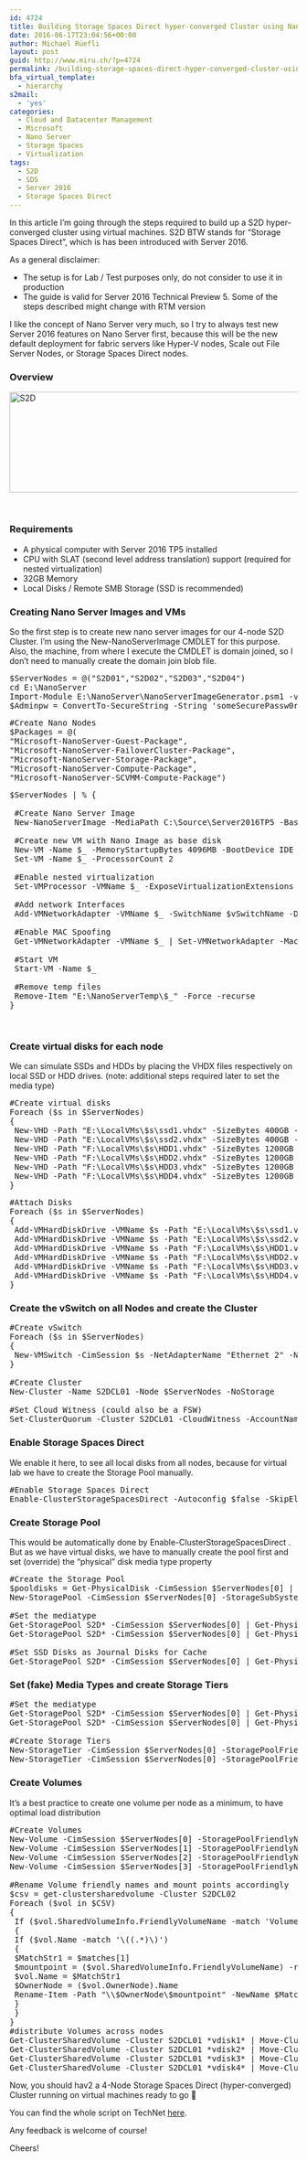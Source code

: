 ```yaml
---
id: 4724
title: Building Storage Spaces Direct hyper-converged Cluster using Nano Server in virtual Machines
date: 2016-06-17T23:04:56+00:00
author: Michael Rüefli
layout: post
guid: http://www.miru.ch/?p=4724
permalink: /building-storage-spaces-direct-hyper-converged-cluster-using-nano-server-in-virtual-machines/
bfa_virtual_template:
  - hierarchy
s2mail:
  - 'yes'
categories:
  - Cloud and Datacenter Management
  - Microsoft
  - Nano Server
  - Storage Spaces
  - Virtualization
tags:
  - S2D
  - SDS
  - Server 2016
  - Storage Spaces Direct
---
```

In this article I&#8217;m going through the steps required to build up a S2D hyper-converged cluster using virtual machines. S2D BTW stands for &#8220;Storage Spaces Direct&#8221;, which is has been introduced with Server 2016.

As a general disclaimer:

  * The setup is for Lab / Test purposes only, do not consider to use it in production
  * The guide is valid for Server 2016 Technical Preview 5. Some of the steps described might change with RTM version

I like the concept of Nano Server very much, so I try to always test new Server 2016 features on Nano Server first, because this will be the new default deployment for fabric servers like Hyper-V nodes, Scale out File Server Nodes, or Storage Spaces Direct nodes.

### Overview

[<img class="alignleft size-full wp-image-4761" src="http://www.miru.ch/wp-content/uploads/2016/06/S2D.png" alt="S2D" width="594" height="176" srcset="http://www.miru.ch/wp-content/uploads/2016/06/S2D.png 594w, http://www.miru.ch/wp-content/uploads/2016/06/S2D-300x89.png 300w" sizes="(max-width: 594px) 100vw, 594px" />](http://www.miru.ch/building-storage-spaces-direct-hyper-converged-cluster-using-nano-server-in-virtual-machines/s2d/)

&nbsp;

### Requirements

  * A physical computer with Server 2016 TP5 installed
  * CPU with SLAT (second level address translation) support (required for nested virtualization)
  * 32GB Memory
  * Local Disks / Remote SMB Storage (SSD is recommended)

### Creating Nano Server Images and VMs

So the first step is to create new nano server images for our 4-node S2D Cluster. I&#8217;m using the New-NanoServerImage CMDLET for this purpose. Also, the machine, from where I execute the CMDLET is domain joined, so I don&#8217;t need to manually create the domain join blob file.

<pre class="">$ServerNodes = @("S2D01","S2D02","S2D03","S2D04")
cd E:\NanoServer
Import-Module E:\NanoServer\NanoServerImageGenerator.psm1 -verbose
$Adminpw = ConvertTo-SecureString -String 'someSecurePassw0rd' -AsPlainText -Force</pre>

<pre class="">#Create Nano Nodes
$Packages = @(
"Microsoft-NanoServer-Guest-Package",
"Microsoft-NanoServer-FailoverCluster-Package",
"Microsoft-NanoServer-Storage-Package",
"Microsoft-NanoServer-Compute-Package",
"Microsoft-NanoServer-SCVMM-Compute-Package")</pre>

<pre class="">$ServerNodes | % {
 
 #Create Nano Server Image
 New-NanoServerImage -MediaPath C:\Source\Server2016TP5 -BasePath "E:\NanoServerTemp\$_" -TargetPath "E:\LocalVMs\$_\$_.vhd" -Packages $packages -ComputerName "$_" -AdministratorPassword $adminpw -DeploymentType Host -Edition Datacenter -DomainName mirucloud.local -ReuseDomainNode
 
 #Create new VM with Nano Image as base disk
 New-VM -Name $_ -MemoryStartupBytes 4096MB -BootDevice IDE -VHDPath "E:\LocalVMs\$_\$_.vhd" -SwitchName $vSwitchName -Path "E:\LocalVMs\$_" -Generation 1
 Set-VM -Name $_ -ProcessorCount 2
 
 #Enable nested virtualization
 Set-VMProcessor -VMName $_ -ExposeVirtualizationExtensions $true

 #Add network Interfaces
 Add-VMNetworkAdapter -VMName $_ -SwitchName $vSwitchName -DeviceNaming On
 
 #Enable MAC Spoofing
 Get-VMNetworkAdapter -VMName $_ | Set-VMNetworkAdapter -MacAddressSpoofing On

 #Start VM
 Start-VM -Name $_ 
 
 #Remove temp files
 Remove-Item "E:\NanoServerTemp\$_" -Force -recurse
}</pre>

&nbsp;

### Create virtual disks for each node

We can simulate SSDs and HDDs by placing the VHDX files respectively on local SSD or HDD drives. (note: additional steps required later to set the media type)

<pre class="">#Create virtual disks
Foreach ($s in $ServerNodes)
{
 New-VHD -Path "E:\LocalVMs\$s\ssd1.vhdx" -SizeBytes 400GB -Dynamic
 New-VHD -Path "E:\LocalVMs\$s\ssd2.vhdx" -SizeBytes 400GB -Dynamic
 New-VHD -Path "F:\LocalVMs\$s\HDD1.vhdx" -SizeBytes 1200GB -Dynamic
 New-VHD -Path "F:\LocalVMs\$s\HDD2.vhdx" -SizeBytes 1200GB -Dynamic
 New-VHD -Path "F:\LocalVMs\$s\HDD3.vhdx" -SizeBytes 1200GB -Dynamic
 New-VHD -Path "F:\LocalVMs\$s\HDD4.vhdx" -SizeBytes 1200GB -Dynamic
}</pre>

<pre class="">#Attach Disks
Foreach ($s in $ServerNodes)
{
 Add-VMHardDiskDrive -VMName $s -Path "E:\LocalVMs\$s\ssd1.vhdx" -ControllerType SCSI
 Add-VMHardDiskDrive -VMName $s -Path "E:\LocalVMs\$s\ssd2.vhdx" -ControllerType SCSI
 Add-VMHardDiskDrive -VMName $s -Path "F:\LocalVMs\$s\HDD1.vhdx" -ControllerType SCSI
 Add-VMHardDiskDrive -VMName $s -Path "F:\LocalVMs\$s\HDD2.vhdx" -ControllerType SCSI
 Add-VMHardDiskDrive -VMName $s -Path "F:\LocalVMs\$s\HDD3.vhdx" -ControllerType SCSI
 Add-VMHardDiskDrive -VMName $s -Path "F:\LocalVMs\$s\HDD4.vhdx" -ControllerType SCSI
}</pre>

### Create the vSwitch on all Nodes and create the Cluster

<pre class="">#Create vSwitch
Foreach ($s in $ServerNodes)
{
 New-VMSwitch -CimSession $s -NetAdapterName "Ethernet 2" -Name "vSwitch"
}

#Create Cluster
New-Cluster -Name S2DCL01 -Node $ServerNodes -NoStorage

#Set Cloud Witness (could also be a FSW)
Set-ClusterQuorum -Cluster S2DCL01 -CloudWitness -AccountName "&lt;storage account name&gt;" -AccessKey "&lt;Access Key&gt;"
</pre>

### Enable Storage Spaces Direct

We enable it here, to see all local disks from all nodes, because for virtual lab we have to create the Storage Pool manually.

<pre class="">#Enable Storage Spaces Direct
Enable-ClusterStorageSpacesDirect -Autoconfig $false -SkipEligibilityChecks -CimSession $ServerNodes[0] -Confirm:$false</pre>

### Create Storage Pool

This would be automatically done by Enable-ClusterStorageSpacesDirect . But as we have virtual disks, we have to manually create the pool first and set (override) the &#8220;physical&#8221; disk media type property

<pre class="">#Create the Storage Pool
$pooldisks = Get-PhysicalDisk -CimSession $ServerNodes[0] | ? canpool
New-StoragePool -CimSession $ServerNodes[0] -StorageSubSystemFriendlyName "*Cluster*" -FriendlyName "S2D Pool" -FaultDomainAwarenessDefault StorageScaleUnit -PhysicalDisks $pooldisks

#Set the mediatype
Get-StoragePool S2D* -CimSession $ServerNodes[0] | Get-PhysicalDisk | where {$_.Size -lt 500GB} | Set-PhysicalDisk -MediaType SSD
Get-StoragePool S2D* -CimSession $ServerNodes[0] | Get-PhysicalDisk | where {$_.Size -gt 1TB} | Set-PhysicalDisk -MediaType HDD

#Set SSD Disks as Journal Disks for Cache
Get-StoragePool S2D* -CimSession $ServerNodes[0] | Get-PhysicalDisk | where {$_.Size -lt 500GB} | Set-PhysicalDisk -Usage Journal</pre>

### Set (fake) Media Types and create Storage Tiers

<pre class="">#Set the mediatype
Get-StoragePool S2D* -CimSession $ServerNodes[0] | Get-PhysicalDisk | where {$_.Size -lt 500GB} | Set-PhysicalDisk -MediaType SSD
Get-StoragePool S2D* -CimSession $ServerNodes[0] | Get-PhysicalDisk | where {$_.Size -gt 1TB} | Set-PhysicalDisk -MediaType HDD

#Create Storage Tiers
New-StorageTier -CimSession $ServerNodes[0] -StoragePoolFriendlyName S2D* -FriendlyName Capacity -MediaType HDD
New-StorageTier -CimSession $ServerNodes[0] -StoragePoolFriendlyName S2D* -FriendlyName Performance -MediaType SSD</pre>

### Create Volumes

It&#8217;s a best practice to create one volume per node as a minimum, to have optimal load distribution

<pre class="">#Create Volumes
New-Volume -CimSession $ServerNodes[0] -StoragePoolFriendlyName S2D* -FriendlyName vdisk1 -FileSystem CSVFS_REFS -StorageTierFriendlyName Capacity -StorageTierSizes 250GB
New-Volume -CimSession $ServerNodes[1] -StoragePoolFriendlyName S2D* -FriendlyName vdisk2 -FileSystem CSVFS_REFS -StorageTierFriendlyName Capacity -StorageTierSizes 250GB
New-Volume -CimSession $ServerNodes[2] -StoragePoolFriendlyName S2D* -FriendlyName vdisk3 -FileSystem CSVFS_REFS -StorageTierFriendlyName Capacity -StorageTierSizes 250GB
New-Volume -CimSession $ServerNodes[3] -StoragePoolFriendlyName S2D* -FriendlyName vdisk4 -FileSystem CSVFS_REFS -StorageTierFriendlyName Capacity -StorageTierSizes 250GB

#Rename Volume friendly names and mount points accordingly
$csv = get-clustersharedvolume -Cluster S2DCL02
Foreach ($vol in $CSV)
{
 If ($vol.SharedVolumeInfo.FriendlyVolumeName -match 'Volume\d+$')
 {
 If ($vol.Name -match '\((.*)\)')
 {
 $MatchStr1 = $matches[1]
 $mountpoint = ($vol.SharedVolumeInfo.FriendlyVolumeName) -replace 'C:','C$'
 $vol.Name = $MatchStr1
 $OwnerNode = ($vol.OwnerNode).Name
 Rename-Item -Path "\\$OwnerNode\$mountpoint" -NewName $MatchStr1  
 }
 }
}
#distribute Volumes across nodes
Get-ClusterSharedVolume -Cluster S2DCL01 *vdisk1* | Move-ClusterSharedVolume -Node S2D01
Get-ClusterSharedVolume -Cluster S2DCL01 *vdisk2* | Move-ClusterSharedVolume -Node S2D02
Get-ClusterSharedVolume -Cluster S2DCL01 *vdisk3* | Move-ClusterSharedVolume -Node S2D03
Get-ClusterSharedVolume -Cluster S2DCL01 *vdisk4* | Move-ClusterSharedVolume -Node S2D04</pre>

Now, you should hav2 a 4-Node Storage Spaces Direct (hyper-converged) Cluster running on virtual machines ready to go 🙂

You can find the whole script on TechNet <a href="https://gallery.technet.microsoft.com/Building-Storage-Spaces-a0436d4e" target="_blank">here</a>.

Any feedback is welcome of course!

Cheers!

&nbsp;